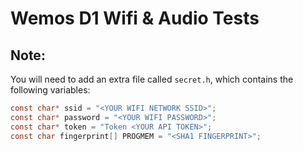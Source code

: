 # Wemos D1 Wifi & Audio Tests

## Note:

You will need to add an extra file called `secret.h`, which contains the following variables:

```c
const char* ssid = "<YOUR WIFI NETWORK SSID>";
const char* password = "<YOUR WIFI PASSWORD>";
const char* token = "Token <YOUR API TOKEN>";
const char fingerprint[] PROGMEM = "<SHA1 FINGERPRINT>";
```

